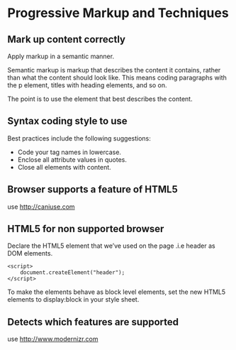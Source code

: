 # Progressive Markup and Techniques

## Mark up content correctly

Apply markup in a semantic manner.

Semantic markup is markup that describes the content it contains, rather than what the content should look like. This means coding paragraphs with the p element, titles with heading elements, and so on.

The point is to use the element that best describes the content.

## Syntax coding style to use

Best practices include the following suggestions:

- Code your tag names in lowercase.
- Enclose all attribute values in quotes.
- Close all elements with content.

## Browser supports a feature of HTML5

use <http://caniuse.com>

## HTML5 for non supported browser

Declare the HTML5 element that we’ve used on the page .i.e header as DOM elements.

    <script>
        document.createElement("header");
    </script>

To make the elements behave as block level elements, set the new
HTML5 elements to display:block in your style sheet.

## Detects which features are supported

use <http://www.modernizr.com>
